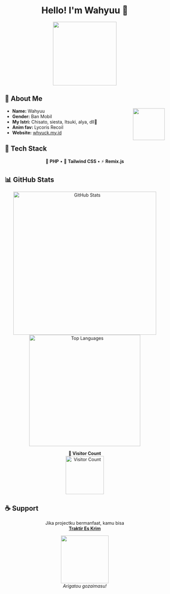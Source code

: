 <h1 align="center">Hello! I'm Wahyuu 👋</h1>  

<p align="center">
  <img src="https://c.tenor.com/I4agzayzaXIAAAAC/tenor.gif" width="200">
</p>  

## 📌 About Me  
<div>
  <div align="center">
    <img src="https://c.tenor.com/r9TC5OqhdQYAAAAC/tenor.gif" align="right" width="100">
  </div>
  <ul>
    <li><b>Name:</b> Wahyuu</li>
    <li><b>Gender:</b> Ban Mobil</li>
    <li><b>My Istri:</b> Chisato, siesta, Itsuki, alya, dll🤭</li>
    <li><b>Anim fav:</b> Lycoris Recoil</li>
    <li><b>Website:</b> <a href="https://whyuck.my.id">whyuck.my.id</a></li>
  </ul>
</div>  

## 🚀 Tech Stack  
<p align="center">
  🔧 <strong>PHP</strong> • 🎨 <strong>Tailwind CSS</strong> • ⚡ <strong>Remix.js</strong>  
</p>

## 📊 GitHub Stats  
<p align="center">
  <img src="https://github-readme-stats.vercel.app/api?username=whyudacok&show_icons=true&theme=tokyonight" alt="GitHub Stats" width="450"/>
  <img src="https://github-readme-stats.vercel.app/api/top-langs/?username=whyudacok&layout=compact&theme=tokyonight" alt="Top Languages" width="350"/>
  
<p align="center">
  <strong>👀 Visitor Count</strong>  
  <br>
  <img src="https://count.getloli.com/get/@whyudacok?theme=rule34" alt="Visitor Count" width="120">
</p>

## ☕ Support  
<p align="center">
  Jika projectku bermanfaat, kamu bisa  
  <br>
  <a href="https://trakteer.id/slynnn"><strong>Traktir Es Krim</strong></a>  
</p>

<p align="center">
  <img src="https://media.tenor.com/W3wUoMhulrwAAAA1/lycoris-recoil-lycoris.webp" width="150">
  <br>
  <em>Arigatou gozaimasu!</em>  
</p>  
